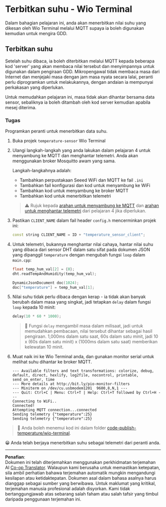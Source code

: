 <!--
CO_OP_TRANSLATOR_METADATA:
{
  "original_hash": "df28cd649cd892bcce034e064913b2f3",
  "translation_date": "2025-08-28T01:45:03+00:00",
  "source_file": "2-farm/lessons/1-predict-plant-growth/wio-terminal-temp-publish.md",
  "language_code": "ms"
}
-->
# Terbitkan suhu - Wio Terminal

Dalam bahagian pelajaran ini, anda akan menerbitkan nilai suhu yang dikesan oleh Wio Terminal melalui MQTT supaya ia boleh digunakan kemudian untuk mengira GDD.

## Terbitkan suhu

Setelah suhu dibaca, ia boleh diterbitkan melalui MQTT kepada beberapa kod 'server' yang akan membaca nilai tersebut dan menyimpannya untuk digunakan dalam pengiraan GDD. Mikropengawal tidak membaca masa dari Internet dan menjejaki masa dengan jam masa nyata secara lalai, peranti perlu diprogramkan untuk melakukannya, dengan andaian ia mempunyai perkakasan yang diperlukan.

Untuk memudahkan pelajaran ini, masa tidak akan dihantar bersama data sensor, sebaliknya ia boleh ditambah oleh kod server kemudian apabila mesej diterima.

### Tugas

Programkan peranti untuk menerbitkan data suhu.

1. Buka projek `temperature-sensor` Wio Terminal

1. Ulangi langkah-langkah yang anda lakukan dalam pelajaran 4 untuk menyambung ke MQTT dan menghantar telemetri. Anda akan menggunakan broker Mosquitto awam yang sama.

    Langkah-langkahnya adalah:

    - Tambahkan perpustakaan Seeed WiFi dan MQTT ke fail `.ini`
    - Tambahkan fail konfigurasi dan kod untuk menyambung ke WiFi
    - Tambahkan kod untuk menyambung ke broker MQTT
    - Tambahkan kod untuk menerbitkan telemetri

    > ⚠️ Rujuk kepada [arahan untuk menyambung ke MQTT](../../../1-getting-started/lessons/4-connect-internet/wio-terminal-mqtt.md) dan [arahan untuk menghantar telemetri](../../../1-getting-started/lessons/4-connect-internet/wio-terminal-telemetry.md) dari pelajaran 4 jika diperlukan.

1. Pastikan `CLIENT_NAME` dalam fail header `config.h` mencerminkan projek ini:

    ```cpp
    const string CLIENT_NAME = ID + "temperature_sensor_client";
    ```

1. Untuk telemetri, bukannya menghantar nilai cahaya, hantar nilai suhu yang dibaca dari sensor DHT dalam satu sifat pada dokumen JSON yang dipanggil `temperature` dengan mengubah fungsi `loop` dalam `main.cpp`:

    ```cpp
    float temp_hum_val[2] = {0};
    dht.readTempAndHumidity(temp_hum_val);

    DynamicJsonDocument doc(1024);
    doc["temperature"] = temp_hum_val[1];
    ```

1. Nilai suhu tidak perlu dibaca dengan kerap - ia tidak akan banyak berubah dalam masa yang singkat, jadi tetapkan `delay` dalam fungsi `loop` kepada 10 minit:

    ```cpp
    delay(10 * 60 * 1000);
    ```

    > 💁 Fungsi `delay` mengambil masa dalam milisaat, jadi untuk memudahkan pembacaan, nilai tersebut dihantar sebagai hasil pengiraan. 1,000ms dalam satu saat, 60s dalam satu minit, jadi 10 x (60s dalam satu minit) x (1000ms dalam satu saat) memberikan kelewatan 10 minit.

1. Muat naik ini ke Wio Terminal anda, dan gunakan monitor serial untuk melihat suhu dihantar ke broker MQTT.

    ```output
    --- Available filters and text transformations: colorize, debug, default, direct, hexlify, log2file, nocontrol, printable, send_on_enter, time
    --- More details at http://bit.ly/pio-monitor-filters
    --- Miniterm on /dev/cu.usbmodem1201  9600,8,N,1 ---
    --- Quit: Ctrl+C | Menu: Ctrl+T | Help: Ctrl+T followed by Ctrl+H ---
    Connecting to WiFi..
    Connected!
    Attempting MQTT connection...connected
    Sending telemetry {"temperature":25}
    Sending telemetry {"temperature":25}
    ```

> 💁 Anda boleh menemui kod ini dalam folder [code-publish-temperature/wio-terminal](../../../../../2-farm/lessons/1-predict-plant-growth/code-publish-temperature/wio-terminal).

😀 Anda telah berjaya menerbitkan suhu sebagai telemetri dari peranti anda.

---

**Penafian**:  
Dokumen ini telah diterjemahkan menggunakan perkhidmatan terjemahan AI [Co-op Translator](https://github.com/Azure/co-op-translator). Walaupun kami berusaha untuk memastikan ketepatan, sila ambil perhatian bahawa terjemahan automatik mungkin mengandungi kesilapan atau ketidaktepatan. Dokumen asal dalam bahasa asalnya harus dianggap sebagai sumber yang berwibawa. Untuk maklumat yang kritikal, terjemahan manusia profesional adalah disyorkan. Kami tidak bertanggungjawab atas sebarang salah faham atau salah tafsir yang timbul daripada penggunaan terjemahan ini.
